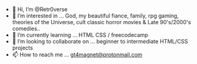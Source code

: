 - 👋 Hi, I’m @Retr0verse
- 👀 I’m interested in ... God, my beautiful fiance, family, rpg gaming, theories of the Universe, cult classic horror movies & Late 90's/2000's comedies..
- 🌱 I’m currently learning ... HTML CSS / freecodecamp
- 💞️ I’m looking to collaborate on ... beginner to intermediate HTML/CSS projects
- 📫 How to reach me ... gt4magnet@protonmail.com 

<!---
Retr0verse/Retr0verse is a ✨ special ✨ repository because its `README.md` (this file) appears on your GitHub profile.
You can click the Preview link to take a look at your changes.
--->
